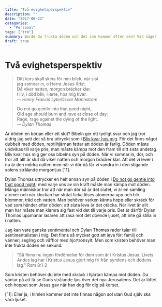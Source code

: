 ```yaml
---
title: "Två evighetsperspektiv"
description: ""
date: "2017-06-23"
categories:
  - "Personal"
tags: ["tro"]
summary: Borde du frukta döden och det som kommer efter den? Vad säger Bibeln? Jag jämför två perspektiv, ett med hopp för evigheten och ett utan.
draft: true
---
```


# Två evighetsperspektiv

> Ditt kors skall skina för min blick, när sist  
> jag somnar in, o Herre Jesus Krist.  
> Då viker natten, morgon bräcker klar.  
> I liv, i död bliv, Herre, hos mig kvar.  
> <cite>-- Henry Francis Lyte/Oscar Mannström</cite>

> Do not go gentle into that good night,  
> Old age should burn and rave at close of day;  
> Rage, rage against the dying of the light.  
> <cite>-- Dylan Thomas</cite>

Är döden en början eller ett slut? Bibeln ger ett tydligt svar och jag tror aldrig jag sett det så bra uttryckt som i [Bliv kvar hos mig](https://sv.wikisource.org/wiki/Bliv_kvar_hos_mig_-_se_dagens_slut_%C3%A4r_n%C3%A4r#Carl_Oscar_Mannstr.C3.B6ms_.C3.B6vers.C3.A4ttning_1920). För det finns något dubbelt med döden, reptilhjärnan fattar att döden är farlig. Döden måste undvikas till varje pris, man måste kämpa mot den fram till sitt sista andetag. Bliv kvar hos mig ger oss bibelns syn på döden. När vi somnar in, dör, och tror att allt är slut då viker natten och morgon bräcker klar. Att det vi lever i nu är den mörka natten men när vi dör då får vi vandra in i den stigande solens strålande morgonljus [ˆ1].

Dylan Thomas uttrycker en helt annan syn på döden i [Do not go gentle into that good night](https://www.poets.org/poetsorg/poem/do-not-go-gentle-good-night); med varje uns av sin kraft måste man kämpa mot döden. Många människor tror att när man dör så är det slutet, vi är en samling atomer och när klockan har slutat ticka löses atomerna upp och blir blommor, träd och vatten. Man behöver varken känna hopp eller skräck för vad som händer efter döden; att sluta leva är det otäcka. När livet är allt man har måste man klamra sig fast vid det till varje pris. Det är därför Dylan Thomas uppmanar läsaren att rasa mot det döende ljuset, att inte gå stilla in i natten.

Jag kan vara ganska sentimental och Dylan Thomas rader talar till sentimentalisten i mig. Det finns så mycket gott att leva för: familj och vänner; segling och våfflor med hjortronsylt. Men som kristen behöver man inte frukta döden en sekund.

> "Så finns nu ingen fördömelse för dem som är i Kristus Jesus. Livets Andes lag har i Kristus Jesus gjort mig fri från syndens och dödens lag." Rom 8:1-2

Som kristen behöver du inte med skräck i hjärtan kämpa mot döden. Du väntar på att få se Guds strålande ljus över det nya Jerusalems. Det är löftet och hoppet som Jesus gav när han dog för dig på korset.

[ˆ1]: Eller ja, i himlen kommer det inte finnas någon sol utan Gud själv ska vara ljuset.
